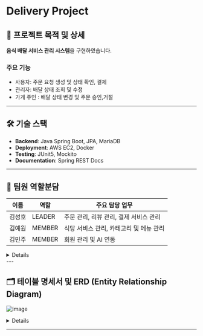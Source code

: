 # Delivery Project

## 📌 프로젝트 목적 및 상세

**음식 배달 서비스 관리 시스템**을 구현하였습니다.

### 주요 기능

- 사용자: 주문 요청 생성 및 상태 확인, 결제
- 관리자: 배달 상태 조회 및 수정
- 가게 주인 : 배달 상태 변경 및 주문 승인,거절

---

## 🛠️ 기술 스택

- **Backend**: Java Spring Boot, JPA, MariaDB
- **Deployment**: AWS EC2, Docker
- **Testing**: JUnit5, Mockito
- **Documentation**: Spring REST Docs

---

## 👥 팀원 역할분담

| 이름  | 역할     | 주요 담당 업무                |
|-----|--------|-------------------------|
| 김성호 | LEADER | 주문 관리, 리뷰 관리, 결제 서비스 관리 |
| 김예원 | MEMBER | 식당 서비스 관리, 카테고리 및 메뉴 관리 |
| 김민주 | MEMBER | 회원 관리 및 AI 연동           |

<details>
  <details>
      <summary> 김민주 담당 기능 </summary>
      1. 회원 관리 기능

      2. AI API 연동
      3. WebSecurityConfig 보안 설정
    ### 1. User Management

- **회원가입**: 사용자 계정 생성 기능. 사용자명, 비밀번호, 주소, 역할 등을 입력받아 저장합니다.
- **로그인 및 인증**: JWT 토큰 기반 인증을 통해 사용자 로그인 기능을 구현했습니다.
- **회원 정보 조회**: 사용자 개인 정보를 조회할 수 있습니다.
- **회원 정보 수정**: 사용자명, 주소, 역할 등을 업데이트할 수 있습니다.
- **회원 탈퇴**: 사용자를 삭제 상태로 변경(soft delete)하여 탈퇴 처리합니다.

### 2. AI 연동

- **AI API 연동**: Google AI API를 활용해 질문에 간결한 응답을 제공하며, 응답 데이터를 DB에 저장하는 기능을 구현했습니다.
- **비용 절감 처리**: 요청 시 글자 수 제한 및 간결한 답변 요청을 통해 API 호출 비용을 최적화했습니다.

### 3. WebSecurityConfig 보안 설정

- **Spring Security 설정**
    - CSRF 비활성화: REST API의 특성을 고려해 CSRF 보호를 비활성화했습니다.
    - 세션 사용 안 함: JWT 기반 인증 방식을 사용하여 세션을 생성하지 않고, `STATELESS`로 설정했습니다.

- **JWT 인증 및 권한 관리**
    - `JwtAuthenticationFilter`와 `JwtAuthorizationFilter`를 추가하여 로그인 시 JWT 토큰 생성 및 요청 인증을 처리합니다.
    - 사용자 권한(Role)에 따라 API 접근 권한을 분리했습니다.

- **API별 접근 권한 설정**
    - `requestMatchers`를 통해 API별로 필요한 권한을 정의했습니다.
    - Ex:
        - `/api/user/signup`, `/api/user/{username}`: 모든 사용자 접근 가능
        - `/api/order/`: `CUSTOMER` 권한 필요
        - `/api/review`: `CUSTOMER`, `OWNER` 등 다양한 권한 필요

- **필터 체인 관리**
    - `JwtAuthenticationFilter`는 로그인 요청 시 토큰을 발급하고,
      `JwtAuthorizationFilter`는 각 요청의 JWT 유효성을 검사합니다.

## 특이사항

- **권한 관리**: MANAGER, MASTER와 같은 특정 권한은 고유 토큰을 통해 부여받도록 구현했습니다.
- **보안 강화**: 비밀번호 암호화 및 JWT 인증 방식을 활용하여 사용자 데이터를 보호합니다.
  </details>
  <details>
    <summary> 김성호 담당 기능</summary>

  </details>
  <details>
    <summary> 김예원 담당 기능</summary>
  1. 카테고리 관리 기능
  2. 가게 관리 기능
  3. 메뉴 관리 기능

### 1. 카테고리 관리 기능

- **카테고리 생성** :
    - 관리자 권한(MANAGER, MASTER)을 확인한 후에 새로운 카테고리를 생성할 수 있습니다.
    - 카테고리 이름 중복 여부를 확인하여 중복 생성 방지 로직이 포함되어 있습니다.

- **카테고리 수정** :
    - 관리자 권한을 확인하여 카테고리 이름 및 활성화 상태를 업데이트할 수 있습니다.

- **카테고리 조회** : 누구나 접근 가능하며, 활성화된 모든 카테고리를 검색 및 조회할 수 있습니다.
    - 정렬 조건 : 생성일순, 수정일순

### 2. 가게 관리 기능

- **가게 생성** :
    - 관리자 권한(MANAGER, MASTER)을 확인한 후에 새로운 가게를 생성할 수 있습니다.
    - 생성 후 기본적으로 활성화 상태로 설정됩니다.
    - 생성 시 카테고리 유효성 확인 로직을 추가하여, 존재하지 않는 카테고리에 등록되지 않도록 구현했습니다.
- **가게 수정** : 관리자(MANAGER, MASTER) 또는 해당 가게 주인(OWNER)만 가게 정보를 업데이트할 수 있습니다.
- **가게 삭제** :
    - 삭제 권한은 관리자(MANAGER, MASTER) 또는 가게 주인(OWNER)에게만 허용됩니다.
    - 소프트 삭제(soft delete)로 구현되어 데이터는 유지되지만, 비활성화 처리됩니다.
- **가게 조회** :
    - 누구나 특정 가게를 조회할 수 있습니다. 전체 가게 조회, 카테고리별 가게 조회, 이름 키워드 검색이 가능합니다.
        - 정렬 조건 : 생성일순, 수정일순
        - 페이징: 기본적으로 페이지당 10개로 제한되며, 10개, 30개, 50개로 설정할 수 있습니다.
    - 평점 정보:
      조회된 가게에는 평점 정보가 포함되며, 가게 리뷰 데이터로부터 평균 평점을 계산하여 제공합니다.

### 3. 메뉴 관리 기능

- **메뉴 생성** :
    - 관리자(MANAGER, MASTER) 또는 해당 가게 주인(OWNER)만 메뉴를 등록할 수 있습니다.
    - 생성 후 기본적으로 활성화 상태로 설정됩니다.
    - 생성 시 가게 유효성 확인 로직을 추가하여, 존재하지 않는 가게에 등록되지 않도록 구현했습니다.
- **메뉴 수정** : 관리자(MANAGER, MASTER) 또는 가게 주인(OWNER)만 메뉴 정보를 업데이트할 수 있습니다.
- **메뉴 삭제** :
    - 삭제 권한은 관리자(MANAGER, MASTER) 또는 해당 가게 주인(OWNER)에게만 허용됩니다.
    - 소프트 삭제(soft delete)로 구현되어 데이터는 유지되지만, 비활성화 처리됩니다.
- **메뉴 조회** :
    - 특정 가게의 모든 메뉴를 조회하거나, 특정 이름의 메뉴를 검색하여 확인할 수 있습니다.
        - 정렬 조건 : 생성일순, 수정일순
        - 페이징: 기본적으로 페이지당 10개로 제한되며, 10개, 30개, 50개로 설정할 수 있습니다.
      </details>

</details>
---

## 🗂️ 테이블 명세서 및 ERD (Entity Relationship Diagram)

![image](https://github.com/user-attachments/assets/81911ac3-ec35-4a4f-bb98-e68b3e70a8d4)

<details>

### p_users 테이블

| 필드 이름        | 데이터 타입         | 설명                |
|--------------|----------------|-------------------|
| `id`         | `uuid`         | PRIMARY KEY       |
| `username`   | `VARCHAR(50)`  | 사용자 ID            |
| `password`   | `VARCHAR(50)`  | 사용자 비밀번호          |
| `role`       | `VARCHAR(20)`  | 사용자 권한            |
| `address`    | `VARCHAR(255)` | 사용자 주소            |
| `created_at` | `TIMESTAMP`    | 레코드 생성 시점         |
| `created_by` | `VARCHAR(255)` | 레코드 생성자(username) |
| `updated_at` | `TIMESTAMP`    | 레코드 수정 시점         |
| `updated_by` | `VARCHAR(255)` | 레코드 수정자(username) |
| `deleted_at` | `TIMESTAMP`    | 레코드 삭제 시점         |
| `deleted_by` | `VARCHAR(255)` | 레코드 삭제자(username) |

### p_categories 테이블

| 필드 이름        | 데이터 타입         | 설명                |
|--------------|----------------|-------------------|
| `id`         | `uuid`         | PRIMARY KEY       |
| `name`       | `VARCHAR(50)`  | 카테고리 이름           |
| `created_at` | `TIMESTAMP`    | 레코드 생성 시점         |
| `created_by` | `VARCHAR(255)` | 레코드 생성자(username) |
| `updated_at` | `TIMESTAMP`    | 레코드 수정 시점         |
| `updated_by` | `VARCHAR(255)` | 레코드 수정자(username) |
| `deleted_at` | `TIMESTAMP`    | 레코드 삭제 시점         |
| `deleted_by` | `VARCHAR(255)` | 레코드 삭제자(username) |

### p_ai_descriptions 테이블

| 필드 이름         | 데이터 타입         | 설명                |
|---------------|----------------|-------------------|
| `id`          | `uuid`         | PRIMARY KEY       |
| `ai_request`  | `text`         | AI 프롬프트에 입력한 내용   |
| `ai_response` | `text`         | AI 프롬프트에서 나온 결과물  |
| `created_at`  | `TIMESTAMP`    | 레코드 생성 시점         |
| `created_by`  | `VARCHAR(255)` | 레코드 생성자(username) |
| `updated_at`  | `TIMESTAMP`    | 레코드 수정 시점         |
| `updated_by`  | `VARCHAR(255)` | 레코드 수정자(username) |
| `deleted_at`  | `TIMESTAMP`    | 레코드 삭제 시점         |
| `deleted_by`  | `VARCHAR(255)` | 레코드 삭제자(username) |

### p_menus 테이블

| 필드 이름           | 데이터 타입         | 설명                      |
|-----------------|----------------|-------------------------|
| `id`            | `uuid`         | PRIMARY KEY             |
| `restaurant_id` | `uuid`         | 식당 ID, p_restaurants 참조 |
| `name`          | `VARCHAR(255)` | 메뉴 이름                   |
| `description`   | `text`         | AI API로 생성되는 메뉴 설명      |
| `price`         | `int`          | 메뉴 가격                   |
| `is_hidden`     | `boolean`      | 메뉴의 숨김 여부               |
| `created_at`    | `TIMESTAMP`    | 레코드 생성 시점               |
| `created_by`    | `VARCHAR(255)` | 레코드 생성자(username)       |
| `updated_at`    | `TIMESTAMP`    | 레코드 수정 시점               |
| `updated_by`    | `VARCHAR(255)` | 레코드 수정자(username)       |
| `deleted_at`    | `TIMESTAMP`    | 레코드 삭제 시점               |
| `deleted_by`    | `VARCHAR(255)` | 레코드 삭제자(username)       |

### p_order_items 테이블

| 필드 이름        | 데이터 타입         | 설명                        |
|--------------|----------------|---------------------------|
| `id`         | `uuid`         | PRIMARY KEY, 주문 항목 고유 식별자 |
| `order_id`   | `uuid`         | 주문 ID, p_orders 참조        |
| `menu_id`    | `uuid`         | 주문한 메뉴의 ID, p_menus 참조    |
| `quantity`   | `int`          | 메뉴 수량                     |
| `created_at` | `TIMESTAMP`    | 레코드 생성 시점                 |
| `created_by` | `VARCHAR(255)` | 레코드 생성자(username)         |
| `updated_at` | `TIMESTAMP`    | 레코드 수정 시점                 |
| `updated_by` | `VARCHAR(255)` | 레코드 수정자(username)         |
| `deleted_at` | `TIMESTAMP`    | 레코드 삭제 시점                 |
| `deleted_by` | `VARCHAR(255)` | 레코드 삭제자(username)         |

### p_reviews 테이블

| 필드 이름        | 데이터 타입         | 설명                 |
|--------------|----------------|--------------------|
| `id`         | `uuid`         | PRIMARY KEY        |
| `order_id`   | `uuid`         | 주문 id, p_orders 참조 |
| `rating`     | `int`          | 별점 (1~5)           |
| `comment`    | `text`         | 댓글                 |
| `created_at` | `TIMESTAMP`    | 레코드 생성 시점          |
| `created_by` | `VARCHAR(255)` | 레코드 생성자(username)  |
| `updated_at` | `TIMESTAMP`    | 레코드 수정 시점          |
| `updated_by` | `VARCHAR(255)` | 레코드 수정자(username)  |
| `deleted_at` | `TIMESTAMP`    | 레코드 삭제 시점          |
| `deleted_by` | `VARCHAR(255)` | 레코드 삭제자(username)  |

### p_restraunts 테이블

| 필드 이름         | 데이터 타입         | 설명                                  |
|---------------|----------------|-------------------------------------|
| `id`          | `uuid`         | PRIMARY KEY                         |
| `name`        | `VARCHAR(255)` | 가게 이름                               |
| `category_id` | `uuid`         | 가게가 속하고 있는 카테고리, p_categories.id 참조 |
| `owner_id`    | `INTEGER`      | 가게 소유자, p_users.id 참조               |
| `address`     | `VARCHAR(255)` | 가게 주소지                              |
| `is_hidden`   | `BOOLEAN`      | 가게의 숨김 처리 여부, default: `FALSE`      |
| `created_at`  | `TIMESTAMP`    | 레코드 생성 시점                           |
| `created_by`  | `VARCHAR(255)` | 레코드 생성자(username)                   |
| `updated_at`  | `TIMESTAMP`    | 레코드 수정 시점                           |
| `updated_by`  | `VARCHAR(255)` | 레코드 수정자(username)                   |
| `deleted_at`  | `TIMESTAMP`    | 레코드 삭제 시점                           |
| `deleted_by`  | `VARCHAR(255)` | 레코드 삭제자(username)                   |

### p_orders 테이블

| 필드 이름              | 데이터 타입         | 설명                      |
|--------------------|----------------|-------------------------|
| `id`               | `UUID`         | PRIMARY KEY             |
| `user_id`          | `INTEGER`      | 사용자 ID, p_users 참조      |
| `restaurant_id`    | `UUID`         | 식당 ID, p_restaurants 참조 |
| `order_type`       | `VARCHAR(20)`  | 온라인 / 오프라인 주문 식별        |
| `status`           | `VARCHAR(20)`  | 현재 주문 상태                |
| `total_price`      | `int`          | 주문의 총 가격                |
| `delivery_address` | `VARCHAR(255)` | 사용자 배송지                 |
| `delivery_request` | `text`         | 사용자 배송 요청사항             |
| `created_at`       | `TIMESTAMP`    | 레코드 생성 시점               |
| `created_by`       | `VARCHAR(255)` | 레코드 생성자(username)       |
| `updated_at`       | `TIMESTAMP`    | 레코드 수정 시점               |
| `updated_by`       | `VARCHAR(255)` | 레코드 수정자(username)       |
| `cancelled_at`     | `TIMESTAMP`    | 레코드 취소 시점               |
| `deleted_at`       | `TIMESTAMP`    | 레코드 삭제 시점               |
| `deleted_by`       | `VARCHAR(255)` | 레코드 삭제자(username)       |
|                    |                |                         |

### p_payments 테이블

| 필드 이름            | 데이터 타입         | 설명                                   |
|------------------|----------------|--------------------------------------|
| `id`             | `uuid`         | PRIMARY KEY                          |
| `order_id`       | `uuid`         | 결제와 연관된 주문 ID, p_orders 참조           |
| `amount`         | `int`          | 결제된 총 금액                             |
| `payment_method` | `VARCHAR(50)`  | 결제 방식을 나타내는 문자열 (카드 결제만 지원하므로 생략 가능) |
| `pg_response`    | `TEXT`         | 결제 게이트웨이(PG사)에서 받은 응답 저장             |
| `created_at`     | `TIMESTAMP`    | 레코드 생성 시점                            |
| `created_by`     | `VARCHAR(255)` | 레코드 생성자(username)                    |
| `updated_at`     | `TIMESTAMP`    | 레코드 수정 시점                            |
| `updated_by`     | `VARCHAR(255)` | 레코드 수정자(username)                    |
| `deleted_at`     | `TIMESTAMP`    | 레코드 삭제 시점                            |
| `deleted_by`     | `VARCHAR(255)` | 레코드 삭제자(username)                    |

</details>


---